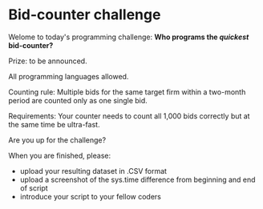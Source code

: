 # Bid-counter challenge

Welome to today's programming challenge: **Who programs the *quickest* bid-counter?**

Prize: to be announced.

All programming languages allowed.

Counting rule:
Multiple bids for the same target firm within a two-month period are counted only as one single bid.

Requirements:
Your counter needs to count all 1,000 bids correctly but at the same time be ultra-fast. 

Are you up for the challenge?

When you are finished, please:
- upload your resulting dataset in .CSV format
- upload a screenshot of the sys.time difference from beginning and end of script
- introduce your script to your fellow coders
